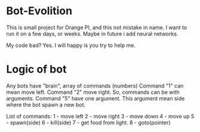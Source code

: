 # Bot-Evolition

This is small project for Orange PI, and this not mistake in name. I want to run it on a few days, or weeks. Maybe in future i add neural networks.

My code bad? Yes. I will happy is you try to help me.

# Logic of bot
Any bots have "brain", array of commands (numbers)
Command "1" can mean move left. Command "2" move right.
So, commands can be with arguments. Command "5" have one argument. This argument mean side where the bot spawn a new bot.

List of commands:
1 - move left
2 - move right
3 - move down
4 - move up
5 - spawn(side)
6 - kill(side)
7 - get food from light.
8 - goto(pointer)
